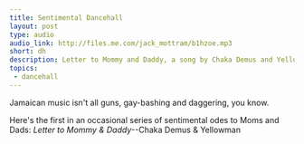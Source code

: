 ```yaml
---
title: Sentimental Dancehall
layout: post
type: audio
audio_link: http://files.me.com/jack_mottram/b1hzoe.mp3 
short: dh
description: Letter to Mommy and Daddy, a song by Chaka Demus and Yellowman.
topics:
 - dancehall
---
```

Jamaican music isn't all guns, gay-bashing and daggering, you know.

Here's the first in an occasional series of sentimental odes to Moms and Dads: _Letter to Mommy & Daddy_--Chaka Demus & Yellowman